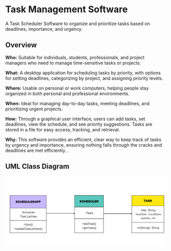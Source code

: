 # Task Management Software

A Task Scheduler Software to organize and prioritize tasks based on deadlines, importance, and urgency.

## Overview

**Who:** Suitable for individuals, students, professionals, and project managers who need to manage time-sensitive tasks or projects.

**What:** A desktop application for scheduling tasks by priority, with options for setting deadlines, categorizing by project, and assigning priority levels.

**Where:** Usable on personal or work computers, helping people stay organized in both personal and professional environments.

**When:** Ideal for managing day-to-day tasks, meeting deadlines, and prioritizing urgent projects.

**How:** Through a graphical user interface, users can add tasks, set deadlines, view the schedule, and see priority suggestions. Tasks are stored in a file for easy access, tracking, and retrieval.

**Why:** This software provides an efficient, clear way to keep track of tasks by urgency and importance, ensuring nothing falls through the cracks and deadlines are met efficiently.
.

## UML Class Diagram

![UML Diagram](https://github.com/Kevin-Owusu/Scheduler-Software/blob/main/Scheduler%20UML%20Diagram.png?raw=true)

